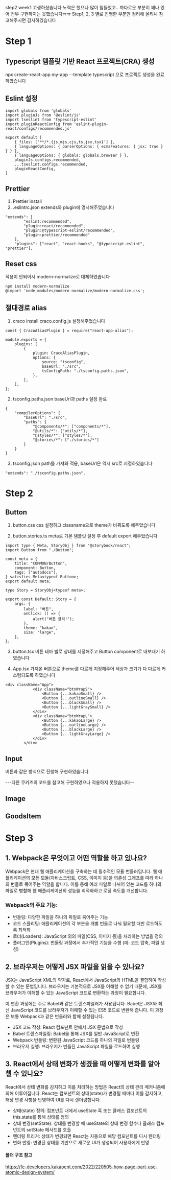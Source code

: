 step2 week1 고생하셨습니다 노력은 했으나 많이 힘들었고.. 까다로운 부분이 꽤나 있어 전부 구현하지는 못했습니다ㅠㅠ Step1, 2, 3 별로 진행한 부분만 정리해 올리니 참고해주시면 감사하겠습니다

# Step 1

## Typescript 템플릿 기반 React 프로젝트(CRA) 생성

npx create-react-app my-app --template typescript
으로 프로젝트 생성을 완료하였습니다

## Eslint 설정

```
import globals from 'globals'
import pluginJs from '@eslint/js'
import tseslint from 'typescript-eslint'
import pluginReactConfig from 'eslint-plugin-react/configs/recommended.js'

export default [
    { files: ['**/*.{js,mjs,cjs,ts,jsx,tsx}'] },
    { languageOptions: { parserOptions: { ecmaFeatures: { jsx: true } } } },
    { languageOptions: { globals: globals.browser } },
    pluginJs.configs.recommended,
    ...tseslint.configs.recommended,
    pluginReactConfig,
]
```

## Prettier

1. Prettier install
2. .eslintrc.json
   extends와 plugin에 명시해주었습니다

```
"extends": [
        "eslint:recommended",
        "plugin:react/recommended",
        "plugin:@typescript-eslint/recommended",
        "plugin:prettier/recommended"
    ],
    "plugins": ["react", "react-hooks", "@typescript-eslint", "prettier"],
```

## Reset css

적용이 안되어서 modern-normalize로 대체하였습니다

```
npm install modern-normalize
@import 'node_modules/modern-normalize/modern-normalize.css';
```

## 절대경로 alias

1. craco install
   craco.config.js 설정해주었습니다

```
const { CracoAliasPlugin } = require("react-app-alias");

module.exports = {
    plugins: [
        {
            plugin: CracoAliasPlugin,
            options: {
                source: "tsconfig",
                baseUrl: "./src",
                tsConfigPath: "./tsconfig.paths.json",
            },
        },
    ],
};
```

2. tsconfig.paths.json
   baseUrl과 paths 설정 완료

```
{
    "compilerOptions": {
        "baseUrl": "./src",
        "paths": {
            "@components/*": ["components/*"],
            "@utils/*": ["utils/*"],
            "@styles/*": ["styles/*"],
            "@stories/*": ["./stories/*"]
        }
    }
}
```

3. tsconfig.json
   path를 가져와 적용, baseUrl은 역시 src로 지정하였습니다

```
"extends": "./tsconfig.paths.json",
```

# Step 2

## Button

1. button.css
   css 설정하고 classname으로 theme가 바뀌도록 해주었습니다

2. button.stories.ts
   meta로 기본 템플릿 설정 후 default export 해주었습니다

```
import type { Meta, StoryObj } from "@storybook/react";
import Button from "./Button";

const meta = {
    title: "COMMON/Button",
    component: Button,
    tags: ["autodocs"],
} satisfies Meta<typeof Button>;
export default meta;

type Story = StoryObj<typeof meta>;

export const Default: Story = {
    args: {
        label: "버튼",
        onClick: () => {
            alert("버튼 클릭!");
        },
        theme: "kakao",
        size: "large",
    },
};

```

3. button.tsx
   버튼 테마 별로 상태를 지정해주고 Button component로 내보내기 하였습니다

4. App.tsx
   가져온 버튼으로 theme를 다르게 지정해주어 색상과 크기가 다 다르게 커스텀되도록 하였습니다

```
<div className="App">
            <div className="btnWrapS">
                <Button {...kakaoSmall} />
                <Button {...outlineSmall} />
                <Button {...blackSmall} />
                <Button {...lightGraySmall} />
            </div>
            <div className="btnWrapL">
                <Button {...kakaoLarge} />
                <Button {...outlineLarge} />
                <Button {...blackLarge} />
                <Button {...lightGrayLarge} />
            </div>
        </div>
```

## Input

버튼과 같은 방식으로 진행해 구현하였습니다

---다른 쿠키즈의 코드를 참고해 구현하였으나 적용하지 못했습니다--

## Image

## GoodsItem

# Step 3

## 1. Webpack은 무엇이고 어떤 역할을 하고 있나요?

Webpack은 현대 웹 애플리케이션을 구축하는 데 필수적인 모듈 번들러입니다. 웹 애플리케이션의 모든 모듈(자바스크립트, CSS, 이미지 등)을 의존성 그래프를 따라 하나의 번들로 묶어주는 역할을 합니다. 이를 통해 여러 파일로 나뉘어 있는 코드를 하나의 파일로 병합해 웹 애플리케이션의 성능을 최적화하고 로딩 속도를 개선합니다.

### Webpack의 주요 기능:

-   번들링: 다양한 파일을 하나의 파일로 묶어주는 기능
-   코드 스플리팅: 애플리케이션의 각 부분을 개별 번들로 나눠 필요할 때만 로드하도록 최적화
-   로더(Loaders): JavaScript 외의 파일(CSS, 이미지 등)을 처리하는 방법을 정의
-   플러그인(Plugins): 번들링 과정에서 추가적인 기능을 수행 (예: 코드 압축, 파일 생성)

## 2. 브라우저는 어떻게 JSX 파일을 읽을 수 있나요?

JSX는 JavaScript XML의 약자로, React에서 JavaScript와 HTML을 결합하여 작성할 수 있는 문법입니다. 브라우저는 기본적으로 JSX를 이해할 수 없기 때문에, JSX를 브라우저가 이해할 수 있는 JavaScript 코드로 변환하는 과정이 필요합니다.

이 변환 과정에는 주로 Babel과 같은 트랜스파일러가 사용됩니다. Babel은 JSX와 최신 JavaScript 코드를 브라우저가 이해할 수 있는 ES5 코드로 변환해 줍니다. 이 과정은 보통 Webpack과 같은 번들러와 함께 설정됩니다.

-   JSX 코드 작성: React 컴포넌트 안에서 JSX 문법으로 작성
-   Babel 트랜스파일링: Babel을 통해 JSX를 일반 JavaScript로 변환
-   Webpack 번들링: 변환된 JavaScript 코드를 하나의 파일로 번들링
-   브라우저 실행: 브라우저가 번들된 JavaScript 파일을 로드하여 실행

## 3. React에서 상태 변화가 생겼을 때 어떻게 변화를 알아챌 수 있나요?

React에서 상태 변화를 감지하고 이를 처리하는 방법은 React의 상태 관리 메커니즘에 의해 이루어집니다. React는 컴포넌트의 상태(state)가 변경될 때마다 이를 감지하고, 해당 변경 사항을 반영하여 UI를 다시 렌더링합니다.

-   상태(state) 정의: 컴포넌트 내에서 useState 훅 또는 클래스 컴포넌트의 this.state를 통해 상태를 정의
-   상태 변경(setState): 상태를 변경할 때 useState의 상태 변경 함수나 클래스 컴포넌트의 setState 메서드를 호출
-   렌더링 트리거: 상태가 변경되면 React는 자동으로 해당 컴포넌트를 다시 렌더링
-   변화 반영: 변경된 상태를 기반으로 새로운 UI가 생성되어 사용자에게 반영

#### 폴더 구조 참고

https://fe-developers.kakaoent.com/2022/220505-how-page-part-use-atomic-design-system/
